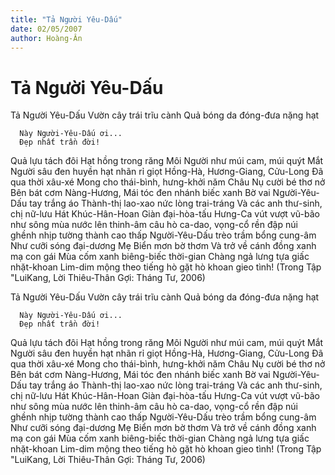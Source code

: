 ```yaml
---
title: "Tả Người Yêu-Dấu"
date: 02/05/2007
author: Hoàng-Ân
---
```


# Tả Người Yêu-Dấu

Tả Người Yêu-Dấu
Vườn cây trái trĩu cành
Quả bóng da đóng-đưa nặng hạt
    
      Này Người-Yêu-Dấu ơi...
      Đẹp nhất trần đời!
Quả lựu tách đôi
Hạt hồng trong răng
Môi Người như múi cam, múi quýt
Mắt Người sâu đen huyền hạt nhãn
rỉ giọt Hồng-Hà, Hương-Giang, Cửu-Long
Đã qua thời xâu-xé
Mong cho thái-bình, hưng-khởi năm Châu
Nụ cười bé thơ nở
Bên bát cơm Nàng-Hương,
Mái tóc đen nhánh biếc xanh
Bờ vai Người-Yêu-Dấu tay trắng áo
Thành-thị lao-xao nức lòng trai-tráng
Và các anh thư-sinh, chị nữ-lưu
Hát Khúc-Hân-Hoan
Giàn đại-hòa-tấu Hưng-Ca
    vút vượt vũ-bão như sông mùa nước lên
thinh-âm câu hò ca-dao, vọng-cổ
    rền đập núi ghềnh nhịp tường thành cao thấp
Người-Yêu-Dấu trèo trầm bổng cung-âm
Như cưỡi sóng đại-dương Mẹ Biển mơn bờ thơm
Và trở về cánh đồng xanh mạ con gái
Mùa cốm xanh biêng-biếc thời-gian
Chàng ngả lưng tựa giấc nhặt-khoan
Lim-dim mộng theo tiếng hò gặt hò khoan gieo tình!
(Trong Tập "LuiKang, Lời Thiêu-Thân Gợi:
  Tháng Tư, 2006)

Tả Người Yêu-Dấu
Vườn cây trái trĩu cành
Quả bóng da đóng-đưa nặng hạt
    
      Này Người-Yêu-Dấu ơi...
      Đẹp nhất trần đời!
Quả lựu tách đôi
Hạt hồng trong răng
Môi Người như múi cam, múi quýt
Mắt Người sâu đen huyền hạt nhãn
rỉ giọt Hồng-Hà, Hương-Giang, Cửu-Long
Đã qua thời xâu-xé
Mong cho thái-bình, hưng-khởi năm Châu
Nụ cười bé thơ nở
Bên bát cơm Nàng-Hương,
Mái tóc đen nhánh biếc xanh
Bờ vai Người-Yêu-Dấu tay trắng áo
Thành-thị lao-xao nức lòng trai-tráng
Và các anh thư-sinh, chị nữ-lưu
Hát Khúc-Hân-Hoan
Giàn đại-hòa-tấu Hưng-Ca
    vút vượt vũ-bão như sông mùa nước lên
thinh-âm câu hò ca-dao, vọng-cổ
    rền đập núi ghềnh nhịp tường thành cao thấp
Người-Yêu-Dấu trèo trầm bổng cung-âm
Như cưỡi sóng đại-dương Mẹ Biển mơn bờ thơm
Và trở về cánh đồng xanh mạ con gái
Mùa cốm xanh biêng-biếc thời-gian
Chàng ngả lưng tựa giấc nhặt-khoan
Lim-dim mộng theo tiếng hò gặt hò khoan gieo tình!
(Trong Tập "LuiKang, Lời Thiêu-Thân Gợi:
  Tháng Tư, 2006)
